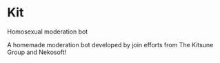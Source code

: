 # Kit
Homosexual moderation bot

A homemade moderation bot developed by join efforts from The Kitsune Group and Nekosoft!
